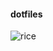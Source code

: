#### dotfiles


![rice](https://github.com/user-attachments/assets/2c862e48-e6cc-4f34-9f82-7b06dbe466dc)
